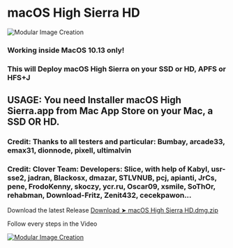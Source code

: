 # macOS High Sierra HD

![Modular Image Creation](https://i.servimg.com/u/f62/18/50/18/69/produc12.png)

### Working inside MacOS 10.13 only! 

### This will Deploy macOS High Sierra on your SSD or HD, APFS or HFS+J

## USAGE: You need Installer macOS High Sierra.app from Mac App Store on your Mac, a SSD OR HD. 

### Credit: Thanks to all testers and particular: Bumbay, arcade33, emax31, dionnode, pixell, ultimalvin

### Credit: Clover Team: Developers: Slice, with help of Kabyl, usr-sse2, jadran, Blackosx, dmazar, STLVNUB, pcj, apianti, JrCs, pene, FrodoKenny, skoczy, ycr.ru, Oscar09, xsmile, SoThOr, rehabman, Download-Fritz, Zenit432, cecekpawon...




Download the latest Release [Download ➤ macOS High Sierra HD.dmg.zip](https://github.com/chris1111/macOS-High-Sierra-HD/releases/tag/V1)

Follow every steps in the Video

[![Modular Image Creation](https://i62.servimg.com/u/f62/18/50/18/69/68747411.png)](https://youtu.be/Djc7jPac66A)
